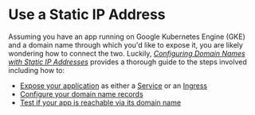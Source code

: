# Use a Static IP Address

Assuming you have an app running on Google Kubernetes Engine (GKE) and a domain name through which you'd like to expose it, you are likely wondering how to connect the two. Luckily, [*Configuring Domain Names with Static IP Addresses*](https://cloud.google.com/kubernetes-engine/docs/tutorials/configuring-domain-name-static-ip) provides a thorough guide to the steps involved including how to:

* [Expose your application](https://cloud.google.com/kubernetes-engine/docs/tutorials/configuring-domain-name-static-ip#step_2_expose_your_application) as either a [Service](https://cloud.google.com/kubernetes-engine/docs/tutorials/configuring-domain-name-static-ip#step_2a_using_a_service) or an [Ingress](https://cloud.google.com/kubernetes-engine/docs/tutorials/configuring-domain-name-static-ip#step_2b_using_an_ingress)
* [Configure your domain name records](https://cloud.google.com/kubernetes-engine/docs/tutorials/configuring-domain-name-static-ip#step_4_configure_your_domain_name_records)
* [Test if your app is reachable via its domain name](https://cloud.google.com/kubernetes-engine/docs/tutorials/configuring-domain-name-static-ip#step_5_visit_your_domain_name)